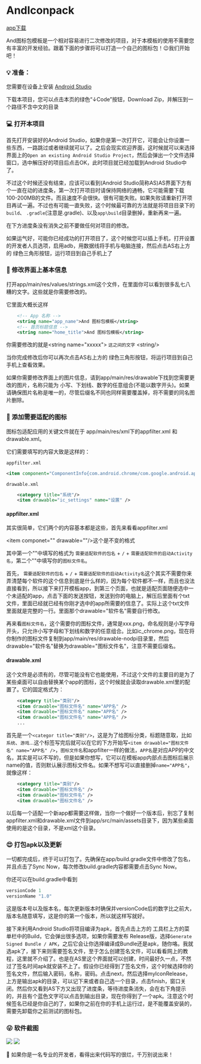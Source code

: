 # AndIconpack

[app下载](https://www.coolapk.com/apk/230207)

And图标包模板是一个相对容易进行二次修改的项目，对于本模板的使用不需要您有丰富的开发经验。跟着下面的步骤将可以打造一个自己的图标包！😉我们开始吧！

### 💡 准备：

您需要在设备上安装 [Android Studio](https://developer.android.com/studio)

下载本项目，您可以点击本页的绿色“↓Code”按钮，Download Zip，并解压到一个路径不含中文的目录

### 💻 打开本项目

首先打开安装好的Android Studio，如果你是第一次打开它，可能会让你设置一些东西，一路跳过或者继续就可以了。之后会现实欢迎界面，这时候就可以来选择界面上的`Open an existing Android Studio Project`，然后会弹出一个文件选择窗口，选中解压好的项目后点击OK，此时项目就已经加载到Android Studio中了。

不过这个时候还没有结束，应该可以看到(Android Studio简称AS)AS界面下方有个一直在动的进度条，第一次打开项目时请保持网络的通畅，它可能需要下载100-200MB的文件。而且速度不会很快。很有可能失败。如果失败请重新打开项目再试一遍。不过也有可能一直失败，这个时候最可靠的方法就是将项目目录下的`build`、 `.gradle`(注意是.gradle)、以及`app\build`目录删掉，重新再来一遍。

在下方进度条没有消失之前不要做任何对项目的修改。

如果运气好，可能你已经成功的打开项目了，这个时候您可以插上手机，打开设置的开发者人员选项，启用adb，用数据线将手机与电脑连接，然后点击AS右上方的 绿色三角形按钮，运行项目到自己手机上了

### 🚀 修改界面上基本信息

打开app/main/res/values/strings.xml这个文件，在里面你可以看到很多乱七八糟的文字。这些就是你需要修改的。

它里面大概长这样
```xml
    <!-- App 名称 -->
    <string name="app_name">And 图标包模板</string>
    <!-- 首页标题信息 -->
    <string name="home_title">And 图标包模板</string>
```

你需要修改的就是\<string name="xxxxx"> `这之间的文字` \<string/>

当你完成修改后你可以再次点击AS右上方的 绿色三角形按钮，将运行项目到自己手机上查看效果。

如果你需要修改界面上的图片信息，请到app/main/res/drawable下找到您需要更改的图片，名称只能为 小写、下划线、数字的任意组合(不能以数字开头)。如果请确保图片名称是唯一的，尽管后缀名不同也同样需要覆盖掉，将不需要的同名图片删除。

### 🥑 添加需要适配的图标

图标包适配应用的关键文件就在于 app/main/res/xml下的appfilter.xml 和 drawable.xml。

它们需要填写的内容大致是这样的：

`appfilter.xml`
```xml
<item component="ComponentInfo{com.android.chrome/com.google.android.apps.chrome.Main}" drawable="ic_chrome"/>
```

`drawable.xml`
```xml
    <category title="系统"/>
    <item drawable="ic_settings" name="设置" />
```

#### appfilter.xml

其实很简单，它们两个的内容基本都是这些，首先来看看appfilter.xml

\<item componet="" drawable=""/>这个是不变的格式

其中第一个""中填写的格式为 `需要适配软件的包名` + `/` + `需要适配软件的启动Activity名`，第二个""中填写你的`图标文件名`。

首先， `需要适配软件的包名` + `/` + `需要适配软件的启动Activity名`这个其实不需要你来弄清楚每个软件的这个信息到底是什么样的，因为每个软件都不一样，而且也没法直接看到，所以接下来打开模板app，到第三个页面，也就是适配页面随便选中一个未适配的app，点击下面的发送按钮，发送到你的电脑上，解压后里面有个txt文件，里面已经就已经有你刚才选中的app所需要的信息了。实际上这个txt文件里面就是完整的一行。里面那个drawable="软件名"需要自行修改。

再来看`图标文件名`，这个需要你的图标文件，通常是xxx.png，命名规则是小写字母开头，只允许小写字母和下划线和数字的任意组合。比如ic_chrome.png，现在将你制作的图标文件复制到app/main/res/drawable-nodpi目录里，然后drawable="软件名"替换为drawable="图标文件名"，注意不需要后缀名。

#### drawable.xml

这个文件是必须有的，尽管可能没有它也能使用，不过这个文件的主要目的是为了某些桌面可以自由替换某个app的图标，这个时候就会读取drawable.xml里的配置了。它的固定格式为：

```xml
    <category title="类别"/>
    <item drawable="图标文件名" name="APP名" />
    <item drawable="图标文件名" name="APP名" />
    <item drawable="图标文件名" name="APP名" />
    ...
```

首先是一个`<categor title="类别"/>`，这是为了给图标分类，标题随意取，比如`系统`、`游戏`...这个标签写完后就可以在它的下方开始写`<item drawable="图标文件名" name="APP名" />`，`图标文件名`和appfilter一样的做法，`APP名`是对应APP的中文名，其实是可以不写的，但是如果你想写，它可以在模板app内部点击图标后展示name的值，否则默认展示图标文件名。如果不想写可以直接删掉`name="APP名"`，就像这样：

```xml
    <category title="类别"/>
    <item drawable="图标文件名" />
    <item drawable="图标文件名" />
    <item drawable="图标文件名" />
```

以后每一个适配一个新app都需要这样做，当你一个做好一个版本后，别忘了复制appfilter.xml和drawable.xml文件到app/src/main/assets目录下，因为某些桌面使用的是这个目录，不是xml这个目录。

### 😍 打包apk以及更新

一切都完成后，终于可以打包了。先确保在app/build.gradle文件中修改了包名，并且点击了Sync Now，每次修改build.gradle内容都需要点击Sync Now。

你还可以在build.gradle中看到

```groovy
versionCode 1
versionName "1.0"
```

这是版本号以及版本名，每次更新版本时确保并versionCode后的数字比之前大，版本名随意填写，这是你的第一个版本，所以就这样写就好。

接下来利用Android Studio将项目编译为apk，首先点击上方的 工具栏上方的菜单栏中的Build，它会弹出很多选项，如果你需要发布 Release版，选择`Generate Signed Bundle / APK`，之后它会让你选择编译成Bundle还是apk，随你咯。我就选apk了，接下来则需要签名文件，至于怎么创建签名文件，可以看看网上的教程，这里就不介绍了。也是在AS里这个界面就可以创建，时间最好久一点，不然过了签名时间apk就安装不上了。假设你已经得到了签名文件，这个时候选择你的签名文件，然后输入密码，名称，密码。点击next，然后选择myIconRelease，上方是输出apk的目录，可以记下来或者自己选一个目录，点击finish，窗口关闭。然后你又看到AS下方又出现了进度条，等待进度条消失，会在右下角提示的，并且有个蓝色文字可以点击到输出目录，现在你得到了一个apk。注意这个时候签名已经是你自己的了，如果你之前在你的手机上运行过，是不能覆盖安装的，需要先卸载你之前测试的图标包。

### 😜 软件截图

<img src="https://raw.githubusercontent.com/hujincan/AndIconpack/master/Screenshot/Screenshot_20200429-102200.jpg"/>

<img src="https://raw.githubusercontent.com/hujincan/AndIconpack/master/Screenshot/Screenshot_20200429-102803.jpg"/>

🤫 如果你是一名专业的开发者，看得出来代码写的很烂，千万别说出来！